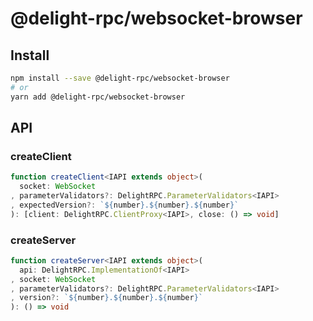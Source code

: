 # @delight-rpc/websocket-browser
## Install
```sh
npm install --save @delight-rpc/websocket-browser
# or
yarn add @delight-rpc/websocket-browser
```

## API
### createClient
```ts
function createClient<IAPI extends object>(
  socket: WebSocket
, parameterValidators?: DelightRPC.ParameterValidators<IAPI>
, expectedVersion?: `${number}.${number}.${number}`
): [client: DelightRPC.ClientProxy<IAPI>, close: () => void]
```

### createServer
```ts
function createServer<IAPI extends object>(
  api: DelightRPC.ImplementationOf<IAPI>
, socket: WebSocket
, parameterValidators?: DelightRPC.ParameterValidators<IAPI>
, version?: `${number}.${number}.${number}`
): () => void
```
